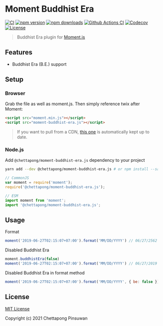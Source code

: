 # Moment Buddhist Era
[![CI](https://github.com/chettapong/moment-buddhist-era.js/actions/workflows/ci.yml/badge.svg)](https://github.com/chettapong/moment-buddhist-era.js/actions/workflows/ci.yml)
[![npm version][npm-version-src]][npm-version-href]
[![npm downloads][npm-downloads-src]][npm-downloads-href]
[![Github Actions CI][github-actions-ci-src]][github-actions-ci-href]
[![Codecov][codecov-src]][codecov-href]
[![License][license-src]][license-href]

> Buddhist Era plugin for [Moment.js](https://momentjs.com/)

## Features

- Buddhist Era (B.E.) support

## Setup

### Browser
Grab the file as well as moment.js. Then simply reference twix after Moment:
```html
<script src="moment.min.js"></script>
<script src="moment-buddhist-era.js"></script>
```

> If you want to pull from a CDN, [this one](https://www.jsdelivr.com/package/npm/@chettapong/moment-buddhist-era.js) is automatically kept up to date.

### Node.js

Add `@chettapong/moment-buddhist-era.js` dependency to your project

```bash
yarn add --dev @chettapong/moment-buddhist-era.js # or npm install --save-dev @chettapong/moment-buddhist-era.js
```

```js
// CommonJS
var moment = require('moment');
require('@chettapong/moment-buddhist-era.js');
```

```js
// ESM
import moment from 'moment';
import '@chettapong/moment-buddhist-era.js';
```

## Usage

Format
```js
moment('2019-06-27T02:15:07+07:00').format('MM/DD/YYYY') // 06/27/2562
```

Disabled Buddhist Era
```js
moment.buddhistEra(false)
moment('2019-06-27T02:15:07+07:00').format('MM/DD/YYYY') // 06/27/2019
```

Disabled Buddhist Era in format method
```js
moment('2019-06-27T02:15:07+07:00').format('MM/DD/YYYY', { be: false }) // 06/27/2019
```

## License

[MIT License](./LICENSE)

Copyright (c) 2021 Chettapong Pinsuwan

<!-- Badges -->
[npm-version-src]: https://img.shields.io/npm/v/@chettapong/moment-buddhist-era.js/latest.svg
[npm-version-href]: https://npmjs.com/package/@chettapong/moment-buddhist-era.js

[npm-downloads-src]: https://img.shields.io/npm/dt/@chettapong/moment-buddhist-era.js.svg
[npm-downloads-href]: https://npmjs.com/package/@chettapong/moment-buddhist-era.js

[github-actions-ci-src]: https://github.com/chettapong/moment-buddhist-era.js/actions/workflows/ci.yml/badge.svg
[github-actions-ci-href]: https://github.com/chettapong/moment-buddhist-era.js/actions/workflows/ci.yml

[codecov-src]: https://img.shields.io/codecov/c/github/chettapong/moment-buddhist-era.js.svg
[codecov-href]: https://codecov.io/gh/chettapong/moment-buddhist-era.js

[license-src]: https://img.shields.io/npm/l/@chettapong/moment-buddhist-era.js.svg
[license-href]: https://npmjs.com/package/@chettapong/moment-buddhist-era.js